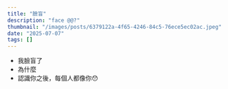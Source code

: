 ```yaml
---
title: "臉盲"
description: "face @@?"
thumbnail: "/images/posts/6379122a-4f65-4246-84c5-76ece5ec02ac.jpeg"
date: "2025-07-07"
tags: []
---
```

- 我臉盲了
- 為什麼
- 認識你之後，每個人都像你😯
